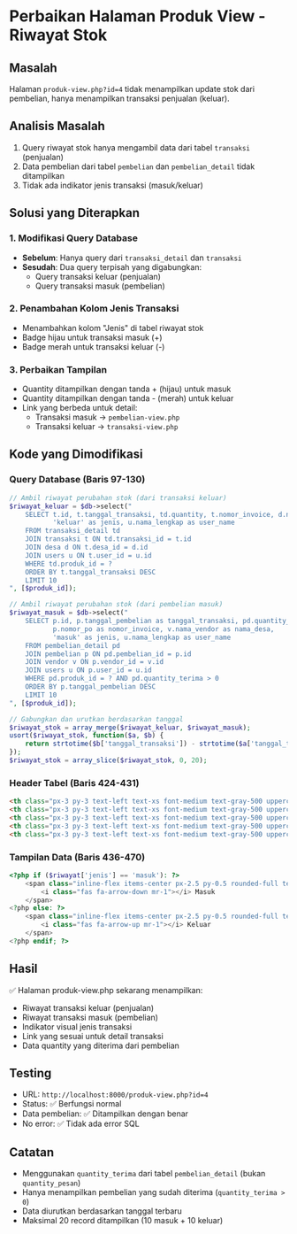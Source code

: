 # Perbaikan Halaman Produk View - Riwayat Stok

## Masalah
Halaman `produk-view.php?id=4` tidak menampilkan update stok dari pembelian, hanya menampilkan transaksi penjualan (keluar).

## Analisis Masalah
1. Query riwayat stok hanya mengambil data dari tabel `transaksi` (penjualan)
2. Data pembelian dari tabel `pembelian` dan `pembelian_detail` tidak ditampilkan
3. Tidak ada indikator jenis transaksi (masuk/keluar)

## Solusi yang Diterapkan

### 1. Modifikasi Query Database
- **Sebelum**: Hanya query dari `transaksi_detail` dan `transaksi`
- **Sesudah**: Dua query terpisah yang digabungkan:
  - Query transaksi keluar (penjualan)
  - Query transaksi masuk (pembelian)

### 2. Penambahan Kolom Jenis Transaksi
- Menambahkan kolom "Jenis" di tabel riwayat stok
- Badge hijau untuk transaksi masuk (+)
- Badge merah untuk transaksi keluar (-)

### 3. Perbaikan Tampilan
- Quantity ditampilkan dengan tanda + (hijau) untuk masuk
- Quantity ditampilkan dengan tanda - (merah) untuk keluar
- Link yang berbeda untuk detail:
  - Transaksi masuk → `pembelian-view.php`
  - Transaksi keluar → `transaksi-view.php`

## Kode yang Dimodifikasi

### Query Database (Baris 97-130)
```php
// Ambil riwayat perubahan stok (dari transaksi keluar)
$riwayat_keluar = $db->select("
    SELECT t.id, t.tanggal_transaksi, td.quantity, t.nomor_invoice, d.nama_desa,
           'keluar' as jenis, u.nama_lengkap as user_name
    FROM transaksi_detail td
    JOIN transaksi t ON td.transaksi_id = t.id
    JOIN desa d ON t.desa_id = d.id
    JOIN users u ON t.user_id = u.id
    WHERE td.produk_id = ?
    ORDER BY t.tanggal_transaksi DESC
    LIMIT 10
", [$produk_id]);

// Ambil riwayat perubahan stok (dari pembelian masuk)
$riwayat_masuk = $db->select("
    SELECT p.id, p.tanggal_pembelian as tanggal_transaksi, pd.quantity_terima as quantity, 
           p.nomor_po as nomor_invoice, v.nama_vendor as nama_desa,
           'masuk' as jenis, u.nama_lengkap as user_name
    FROM pembelian_detail pd
    JOIN pembelian p ON pd.pembelian_id = p.id
    JOIN vendor v ON p.vendor_id = v.id
    JOIN users u ON p.user_id = u.id
    WHERE pd.produk_id = ? AND pd.quantity_terima > 0
    ORDER BY p.tanggal_pembelian DESC
    LIMIT 10
", [$produk_id]);

// Gabungkan dan urutkan berdasarkan tanggal
$riwayat_stok = array_merge($riwayat_keluar, $riwayat_masuk);
usort($riwayat_stok, function($a, $b) {
    return strtotime($b['tanggal_transaksi']) - strtotime($a['tanggal_transaksi']);
});
$riwayat_stok = array_slice($riwayat_stok, 0, 20);
```

### Header Tabel (Baris 424-431)
```html
<th class="px-3 py-3 text-left text-xs font-medium text-gray-500 uppercase tracking-wider">Tanggal</th>
<th class="px-3 py-3 text-left text-xs font-medium text-gray-500 uppercase tracking-wider">Jenis</th>
<th class="px-3 py-3 text-left text-xs font-medium text-gray-500 uppercase tracking-wider">Qty</th>
<th class="px-3 py-3 text-left text-xs font-medium text-gray-500 uppercase tracking-wider">Vendor/Desa</th>
<th class="px-3 py-3 text-left text-xs font-medium text-gray-500 uppercase tracking-wider">No. Dokumen</th>
```

### Tampilan Data (Baris 436-470)
```php
<?php if ($riwayat['jenis'] == 'masuk'): ?>
    <span class="inline-flex items-center px-2.5 py-0.5 rounded-full text-xs font-medium bg-green-100 text-green-800">
        <i class="fas fa-arrow-down mr-1"></i> Masuk
    </span>
<?php else: ?>
    <span class="inline-flex items-center px-2.5 py-0.5 rounded-full text-xs font-medium bg-red-100 text-red-800">
        <i class="fas fa-arrow-up mr-1"></i> Keluar
    </span>
<?php endif; ?>
```

## Hasil
✅ Halaman produk-view.php sekarang menampilkan:
- Riwayat transaksi keluar (penjualan)
- Riwayat transaksi masuk (pembelian)
- Indikator visual jenis transaksi
- Link yang sesuai untuk detail transaksi
- Data quantity yang diterima dari pembelian

## Testing
- URL: `http://localhost:8000/produk-view.php?id=4`
- Status: ✅ Berfungsi normal
- Data pembelian: ✅ Ditampilkan dengan benar
- No error: ✅ Tidak ada error SQL

## Catatan
- Menggunakan `quantity_terima` dari tabel `pembelian_detail` (bukan `quantity_pesan`)
- Hanya menampilkan pembelian yang sudah diterima (`quantity_terima > 0`)
- Data diurutkan berdasarkan tanggal terbaru
- Maksimal 20 record ditampilkan (10 masuk + 10 keluar)